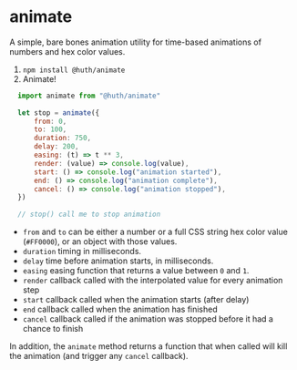 # animate
A simple, bare bones animation utility for time-based animations of numbers and hex color values. 
 
1. `npm install @huth/animate`
2. Animate!

```js
  import animate from "@huth/animate"
  
  let stop = animate({
      from: 0,
      to: 100,
      duration: 750,
      delay: 200,
      easing: (t) => t ** 3,
      render: (value) => console.log(value),
      start: () => console.log("animation started"),
      end: () => console.log("animation complete"),
      cancel: () => console.log("animation stopped"),
  })
  
  // stop() call me to stop animation  
```

- `from` and `to` can be either a number or a full CSS string hex color value (`#FF0000`), or an object with those values. 
- `duration` timing in milliseconds.
- `delay` time before animation starts, in milliseconds.
- `easing` easing function that returns a value between `0` and `1`.
- `render` callback called with the interpolated value for every animation step 
- `start` callback called when the animation starts (after delay)
- `end` callback called when the animation has finished
- `cancel` callback called if the animation was stopped before it had a chance to finish

In addition, the `animate` method returns a function that when called will kill the animation (and trigger any `cancel` callback).
